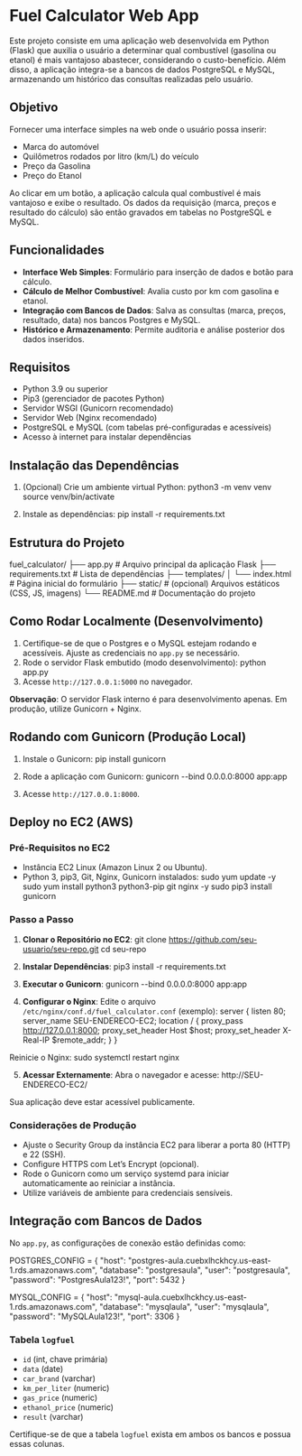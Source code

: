 # Fuel Calculator Web App

Este projeto consiste em uma aplicação web desenvolvida em Python (Flask) que auxilia o usuário a determinar qual combustível (gasolina ou etanol) é mais vantajoso abastecer, considerando o custo-benefício. Além disso, a aplicação integra-se a bancos de dados PostgreSQL e MySQL, armazenando um histórico das consultas realizadas pelo usuário.

## Objetivo

Fornecer uma interface simples na web onde o usuário possa inserir:
- Marca do automóvel
- Quilômetros rodados por litro (km/L) do veículo
- Preço da Gasolina
- Preço do Etanol

Ao clicar em um botão, a aplicação calcula qual combustível é mais vantajoso e exibe o resultado. Os dados da requisição (marca, preços e resultado do cálculo) são então gravados em tabelas no PostgreSQL e MySQL.

## Funcionalidades

- **Interface Web Simples**: Formulário para inserção de dados e botão para cálculo.
- **Cálculo de Melhor Combustível**: Avalia custo por km com gasolina e etanol.
- **Integração com Bancos de Dados**: Salva as consultas (marca, preços, resultado, data) nos bancos Postgres e MySQL.
- **Histórico e Armazenamento**: Permite auditoria e análise posterior dos dados inseridos.

## Requisitos

- Python 3.9 ou superior
- Pip3 (gerenciador de pacotes Python)
- Servidor WSGI (Gunicorn recomendado)
- Servidor Web (Nginx recomendado)
- PostgreSQL e MySQL (com tabelas pré-configuradas e acessíveis)
- Acesso à internet para instalar dependências

## Instalação das Dependências

1. (Opcional) Crie um ambiente virtual Python:
python3 -m venv venv source venv/bin/activate


2. Instale as dependências:
pip install -r requirements.txt


## Estrutura do Projeto

fuel_calculator/
├── app.py               # Arquivo principal da aplicação Flask
├── requirements.txt      # Lista de dependências
├── templates/
│   └── index.html        # Página inicial do formulário
├── static/               # (opcional) Arquivos estáticos (CSS, JS, imagens)
└── README.md             # Documentação do projeto



## Como Rodar Localmente (Desenvolvimento)

1. Certifique-se de que o Postgres e o MySQL estejam rodando e acessíveis. Ajuste as credenciais no `app.py` se necessário.
2. Rode o servidor Flask embutido (modo desenvolvimento):
python app.py
3. Acesse `http://127.0.0.1:5000` no navegador.

**Observação**: O servidor Flask interno é para desenvolvimento apenas. Em produção, utilize Gunicorn + Nginx.

## Rodando com Gunicorn (Produção Local)

1. Instale o Gunicorn:
pip install gunicorn

2. Rode a aplicação com Gunicorn:
gunicorn --bind 0.0.0.0:8000 app:app

3. Acesse `http://127.0.0.1:8000`.

## Deploy no EC2 (AWS)

### Pré-Requisitos no EC2

- Instância EC2 Linux (Amazon Linux 2 ou Ubuntu).
- Python 3, pip3, Git, Nginx, Gunicorn instalados:
sudo yum update -y sudo yum install python3 python3-pip git nginx -y sudo pip3 install gunicorn


### Passo a Passo

1. **Clonar o Repositório no EC2**:
git clone https://github.com/seu-usuario/seu-repo.git cd seu-repo


2. **Instalar Dependências**:
pip3 install -r requirements.txt


3. **Executar o Gunicorn**:
gunicorn --bind 0.0.0.0:8000 app:app


4. **Configurar o Nginx**:
Edite o arquivo `/etc/nginx/conf.d/fuel_calculator.conf` (exemplo):
server { listen 80; server_name SEU-ENDERECO-EC2;
   location / {
       proxy_pass http://127.0.0.1:8000;
       proxy_set_header Host $host;
       proxy_set_header X-Real-IP $remote_addr;
   }
}


Reinicie o Nginx:
sudo systemctl restart nginx


5. **Acessar Externamente**:
Abra o navegador e acesse:
http://SEU-ENDERECO-EC2/


Sua aplicação deve estar acessível publicamente.

### Considerações de Produção

- Ajuste o Security Group da instância EC2 para liberar a porta 80 (HTTP) e 22 (SSH).
- Configure HTTPS com Let’s Encrypt (opcional).
- Rode o Gunicorn como um serviço systemd para iniciar automaticamente ao reiniciar a instância.
- Utilize variáveis de ambiente para credenciais sensíveis.

## Integração com Bancos de Dados

No `app.py`, as configurações de conexão estão definidas como:

POSTGRES_CONFIG = { "host": "postgres-aula.cuebxlhckhcy.us-east-1.rds.amazonaws.com", "database": "postgresaula", "user": "postgresaula", "password": "PostgresAula123!", "port": 5432 }

MYSQL_CONFIG = { "host": "mysql-aula.cuebxlhckhcy.us-east-1.rds.amazonaws.com", "database": "mysqlaula", "user": "mysqlaula", "password": "MySQLAula123!", "port": 3306 }


### Tabela `logfuel`

- `id` (int, chave primária)
- `data` (date)
- `car_brand` (varchar)
- `km_per_liter` (numeric)
- `gas_price` (numeric)
- `ethanol_price` (numeric)
- `result` (varchar)

Certifique-se de que a tabela `logfuel` exista em ambos os bancos e possua essas colunas.
